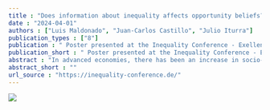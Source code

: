 ```yaml
---
title : "Does information about inequality affects opportunity beliefs? Results from a survey experiment"
date : "2024-04-01"
authors : ["Luis Maldonado", "Juan-Carlos Castillo", "Julio Iturra"]
publication_types : ["8"]
publication : " Poster presented at the Inequality Conference - Exellence Cluster  The Politics of Inequality . Konstanz"
publication_short : " Poster presented at the Inequality Conference - Exellence Cluster  The Politics of Inequality . Konstanz"
abstract : "In advanced economies, there has been an increase in socio-economic inequality. However, a significant portion of voters in these societies are misinformed about inequality. What occurs when these misperceptions are corrected? Experimental studies have explored the impact of accurate information on perceptions and preferences for redistribution, but their findings are contradictory. While some studies suggest that accurate information heightens concerns about inequality and can even lead to an increased demand for redistribution, other research indicates that learning about income inequality does not have significant effects. Two factors contribute to the explanation of these findings. Firstly, many of the studies assume that exposing people to accurate information will lead to the correction of misperceptions. However, responses to information can vary widely, as awareness of social structure is often tightly constrained by the social circles in which individuals reside. Secondly, the research conducted to date has been predominantly limited to a handful of advanced industrial countries that have witnessed increasing economic inequality in recent decades. However, what happens in a counterfactual scenario? What can we expect when individuals are exposed to accurate information in contexts where poverty is decreasing? The present study addresses this question by investigating whether exposure to information about decreasing poverty influences perceptions regarding the importance of structural and individual factors in 'getting ahead.' We expect heterogenous citizen’s responses. One of our main hypotheses is that information about poverty reduction in society weakens the belief in individual opportunity factors and strengthens the belief in structural factors among individuals at the lower end of the income distribution. We test our hypotheses through a panel survey experiment using the case of Chile. Chilean society is an excellent case study because this nation has undergone significant changes in recent decades, with a substantial decrease in the level of poverty being one of the most prominent transformations. We leverage this trend in designing our treatments. The experiments were administered to 1,781 Chileans in 2019 and 2020 through a company that provides online convenience and heterogenous samples in Latin America. Findings indicate that information about poverty reduction in society increases the support for the role of social origin in getting ahead in the life. Results regarding causal heterogeneity suggest that treatments have very strong effects on the belief in the structural factor for low-income groups and respondents with attachment to egalitarian beliefs. These effects persist even one month. We discuss implications of these results."
abstract_short : ""
url_source : "https://inequality-conference.de/"
---
```


![](/images/poster-konstanz.png)
